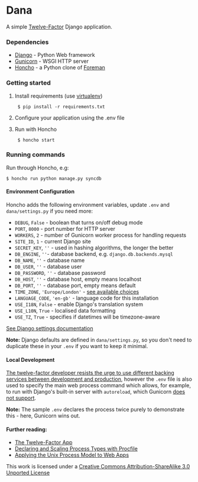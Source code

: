 # Dana

A simple [Twelve-Factor](http://www.12factor.net/) Django application.

### Dependencies

- [Django](https://www.djangoproject.com/) - Python Web framework
- [Gunicorn](http://gunicorn.org/) - WSGI HTTP server
- [Honcho](https://github.com/nickstenning/honcho) - a Python clone of [Foreman](http://ddollar.github.com/foreman/)

### Getting started

1. Install requirements (use [virtualenv](https://pypi.python.org/pypi/virtualenv))

        $ pip install -r requirements.txt

2. Configure your application using the .env file

3. Run with Honcho

        $ honcho start

### Running commands

Run through Honcho, e.g:

    $ honcho run python manage.py syncdb

#### Environment Configuration

Honcho adds the following environment variables, update ``.env`` and ``dana/settings.py`` if you need more:

- ``DEBUG``, ``False`` - boolean that turns on/off debug mode
- ``PORT``, ``8000`` - port number for HTTP server
- ``WORKERS``, ``2`` - number of Gunicorn worker process for handling requests
- ``SITE_ID``, ``1`` - current Django site
- ``SECRET_KEY``, ``''`` - used in hashing algorithms, the longer the better
- ``DB_ENGINE``, ``''``- database backend, e.g. ``django.db.backends.mysql``
- ``DB_NAME``, ``''`` - database name
- ``DB_USER``, ``''`` - database user
- ``DB_PASSWORD``, ``''`` - database password
- ``DB_HOST``, ``''`` - database host, empty means localhost
- ``DB_PORT``, ``''`` - database port, empty means default
- ``TIME_ZONE``, ``'Europe/London'`` - [see available choices](http://www.postgresql.org/docs/8.1/static/datetime-keywords.html#DATETIME-TIMEZONE-SET-TABLE)
- ``LANGUAGE_CODE``, ``'en-gb'`` - language code for this installation
- ``USE_I18N``, ``False`` - enable Django's translation system
- ``USE_L10N``, ``True`` - localised data formatting
- ``USE_TZ``, ``True`` - specifies if datetimes will be timezone-aware

[See Django settings documentation](https://docs.djangoproject.com/en/1.4/ref/settings/)

**Note:** Django defaults are defined in ``dana/settings.py``, so you don't need to duplicate these in your ``.env`` if you want to keep it minimal.

#### Local Development

[The twelve-factor developer resists the urge to use different backing services between development and production](http://www.12factor.net/dev-prod-parity), however the ``.env`` file is also used to specify the main web process command which allows, for example, to run with Django's built-in server with ``autoreload``, which Gunicorn [does not support](https://github.com/benoitc/gunicorn/issues/154).

**Note:** The sample ``.env`` declares the process twice purely to demonstrate this - here, Gunicorn wins out.

#### Further reading:

- [The Twelve-Factor App](http://www.12factor.net/)
- [Declaring and Scaling Process Types with Procfile](https://devcenter.heroku.com/articles/procfile)
- [Applying the Unix Process Model to Web Apps](http://adam.heroku.com/past/2011/5/9/applying_the_unix_process_model_to_web_apps/)

This work is licensed under a [Creative Commons Attribution-ShareAlike 3.0 Unported License](http://creativecommons.org/licenses/by-sa/3.0)










